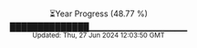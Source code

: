 <p align="center">
⏳Year Progress (48.77 %)<br>
██████████████▁▁▁▁▁▁▁▁▁▁▁▁▁▁▁▁ <br>
<sub>Updated: Thu, 27 Jun 2024 12:03:50 GMT</sub>
</p>

